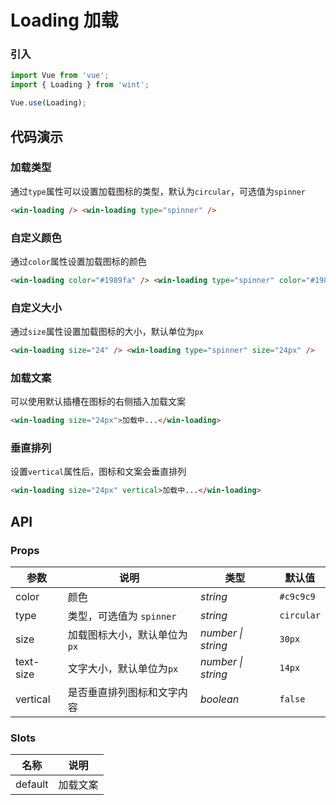 # Loading 加载

### 引入

```js
import Vue from 'vue';
import { Loading } from 'wint';

Vue.use(Loading);
```

## 代码演示

### 加载类型

通过`type`属性可以设置加载图标的类型，默认为`circular`，可选值为`spinner`

```html
<win-loading /> <win-loading type="spinner" />
```

### 自定义颜色

通过`color`属性设置加载图标的颜色

```html
<win-loading color="#1989fa" /> <win-loading type="spinner" color="#1989fa" />
```

### 自定义大小

通过`size`属性设置加载图标的大小，默认单位为`px`

```html
<win-loading size="24" /> <win-loading type="spinner" size="24px" />
```

### 加载文案

可以使用默认插槽在图标的右侧插入加载文案

```html
<win-loading size="24px">加载中...</win-loading>
```

### 垂直排列

设置`vertical`属性后，图标和文案会垂直排列

```html
<win-loading size="24px" vertical>加载中...</win-loading>
```

## API

### Props

| 参数      | 说明                         | 类型               | 默认值     |
| --------- | ---------------------------- | ------------------ | ---------- |
| color     | 颜色                         | _string_           | `#c9c9c9`  |
| type      | 类型，可选值为 `spinner`     | _string_           | `circular` |
| size      | 加载图标大小，默认单位为`px` | _number \| string_ | `30px`     |
| text-size | 文字大小，默认单位为`px`     | _number \| string_ | `14px`     |
| vertical  | 是否垂直排列图标和文字内容   | _boolean_          | `false`    |

### Slots

| 名称    | 说明     |
| ------- | -------- |
| default | 加载文案 |
